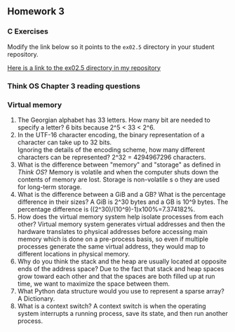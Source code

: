 ## Homework 3

### C Exercises

Modify the link below so it points to the `ex02.5` directory in your
student repository.

[Here is a link to the ex02.5 directory in my repository](https://github.com/SelinaWang/ExercisesInC/tree/master/exercises/ex02.5)

### Think OS Chapter 3 reading questions

### Virtual memory

1) The Georgian alphabet has 33 letters.  How many bit are needed to specify a letter?
6 bits because 2^5 < 33 < 2^6.
2) In the UTF-16 character encoding, the binary representation of a character can take up to 32 bits.  
Ignoring the details of the encoding scheme, how many different characters can be represented?
2^32 = 4294967296 characters.
3) What is the difference between "memory" and "storage" as defined in *Think OS*?
Memory is volatile and when the computer shuts down the contents of memory are lost.
Storage is non-volatile s                                                                                          o they are used for long-term storage.
4) What is the difference between a GiB and a GB?  What is the percentage difference in their sizes?
A GiB is 2^30 bytes and a GB is 10^9 bytes. The percentage difference is ((2^30)/(10^9)-1)x100%=7.374182%.
5) How does the virtual memory system help isolate processes from each other?
Virtual memory system generates virtual addresses and then the hardware translates to physical addresses before accessing main memory which is done on a pre-process basis, so even if multiple processes generate the same virtual address, they would map to different locations in physical memory.
6) Why do you think the stack and the heap are usually located at opposite ends of the address space?
Due to the fact that stack and heap spaces grow toward each other and that the spaces are both filled up at run time, we want to maximize the space between them.
7) What Python data structure would you use to represent a sparse array?
A Dictionary.
8) What is a context switch?
A context switch is when the operating system interrupts a running process, save its state, and then run another process.
